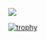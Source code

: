 ![](https://komarev.com/ghpvc/?username=ibrahimsel)

[![trophy](https://github-profile-trophy.vercel.app/?username=ibrahimsel)](https://github.com/ryo-ma/github-profile-trophy)
